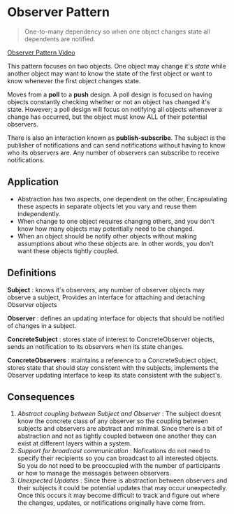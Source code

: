 # Observer Pattern

> One-to-many dependency so when one object changes state all dependents are notified.

[Observer Pattern Video](https://youtu.be/L7Z0OSQAUZc)

This pattern focuses on two objects. One object may change it's _state_ while another object may want to know the state of the first object or want to know whenever the first object changes state.

Moves from a **poll** to a **push** design. A poll design is focused on having objects constantly checking whether or not an object has changed it's state. However; a poll design will focus on notifying all objects whenever a change has occurred, but the object must know ALL of their potential observers.

There is also an interaction known as **publish-subscribe**. The subject is the publisher of notifications and can send notifications without having to know who its observers are. Any number of observers can subscribe to receive notifications.

## Application

- Abstraction has two aspects, one dependent on the other, Encapsulating these aspects in separate objects let you vary and reuse them independently.
- When change to one object requires changing others, and you don't know how many objects may potentially need to be changed.
- When an object should be notify other objects without making assumptions about who these objects are. In other words, you don't want these objects tightly coupled.

## Definitions

**Subject**
: knows it's observers, any number of observer objects may observe a subject, Provides an interface for attaching and detaching Observer objects

**Observer**
: defines an updating interface for objects that should be notified of changes in a subject.

**ConcreteSubject**
: stores state of interest to ConcreteObserver objects, sends an notification to its observers when its state changes.

**ConcreteObservers**
: maintains a reference to a ConcreteSubject object, stores state that should stay consistent with the subjects, implements the Observer updating interface to keep its state consistent with the subject's.

## Consequences

1. _Abstract coupling between Subject and Observer_
   : The subject doesnt know the concrete class of any observer so the coupling between subjects and observers are abstract and minimal. Since there is a bit of abstraction and not as tightly coupled between one another they can exist at different layers within a system.
2. _Support for broadcast communication_
   : Nofications do not need to specify their recipients so you can broadcast to all interested objects. So you do not need to be preoccupied with the number of participants or how to manage the messages between observers.
3. _Unexpected Updates_
   : Since there is abstraction between observers and their subjects it could be potential updates that may occur unexpectedly. Once this occurs it may become difficult to track and figure out where the changes, updates, or notifications originally have come from.
